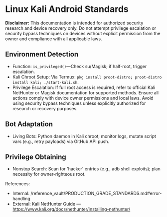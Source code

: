
# Linux Kali Android Standards

**Disclaimer:** This documentation is intended for authorized security research and device recovery only. Do not attempt privilege escalation or security bypass techniques on devices without explicit permission from the owner and compliance with all applicable laws.
## Environment Detection
- Function: `is_privileged()`—Check su/Magisk; if half-root, trigger escalation.
- Kali Chroot Setup: Via Termux: `pkg install proot-distro; proot-distro install kali; ./start-kali.sh`.
- Privilege Escalation: If full root access is required, refer to official Kali NetHunter or Magisk documentation for supported methods. Ensure all actions comply with device owner permissions and local laws. Avoid using security bypass techniques unless explicitly authorized for research or recovery purposes.

## Bot Adaptation
- Living Bots: Python daemon in Kali chroot; monitor logs, mutate script vars (e.g., retry payloads) via GitHub API push.

## Privilege Obtaining
- Nonstop Search: Scan for 'hacker' entries (e.g., adb shell exploits); plan necessity for owner-righteous root.

References:
- Internal: /reference_vault/PRODUCTION_GRADE_STANDARDS.md#error-handling
- External: Kali NetHunter Guide — https://www.kali.org/docs/nethunter/installing-nethunter/
